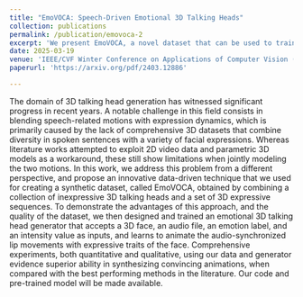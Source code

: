 ```yaml
---
title: "EmoVOCA: Speech-Driven Emotional 3D Talking Heads"
collection: publications
permalink: /publication/emovoca-2
excerpt: 'We present EmoVOCA, a novel dataset that can be used to train a model to generate emotional 3D talking heads. The proposed method is capable of generating emotional 3D talking heads based on a speech track, an intensity label, an emotion label, and an actor to animate'
date: 2025-03-19
venue: 'IEEE/CVF Winter Conference on Applications of Computer Vision (WACV)'
paperurl: 'https://arxiv.org/pdf/2403.12886'

---
```


The domain of 3D talking head generation has witnessed significant progress in recent years. A notable challenge in this field consists
in blending speech-related motions with expression dynamics, which is primarily caused by the lack of comprehensive 3D datasets that combine diversity in spoken sentences with a variety of facial expressions.
Whereas literature works attempted to exploit 2D video data and parametric 3D models as a workaround, these still show limitations when
jointly modeling the two motions. 
In this work, we address this problem from a different perspective, and propose an innovative data-driven technique that we used for creating a synthetic dataset, called EmoVOCA, obtained by combining a collection of inexpressive 3D talking heads and
a set of 3D expressive sequences. 
To demonstrate the advantages of this approach, and the quality of the dataset, we then designed and trained an
emotional 3D talking head generator that accepts a 3D face, an audio file, an emotion label, and an intensity value as inputs, and learns to animate
the audio-synchronized lip movements with expressive traits of the face.
Comprehensive experiments, both quantitative and qualitative, using our
data and generator evidence superior ability in synthesizing convincing
animations, when compared with the best performing methods in the
literature. Our code and pre-trained model will be made available.
